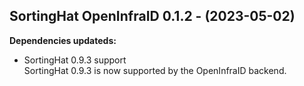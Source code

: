 ## SortingHat OpenInfraID 0.1.2 - (2023-05-02)

**Dependencies updateds:**

 * SortingHat 0.9.3 support\
   SortingHat 0.9.3 is now supported by the OpenInfraID backend.

